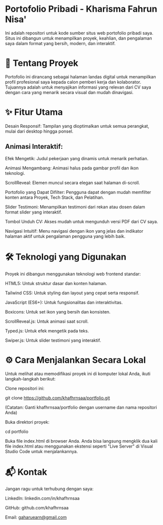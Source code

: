 # Portofolio Pribadi - Kharisma Fahrun Nisa'
Ini adalah repositori untuk kode sumber situs web portofolio pribadi saya. Situs ini dibangun untuk menampilkan proyek, keahlian, dan pengalaman saya dalam format yang bersih, modern, dan interaktif.

# 🚀 Tentang Proyek
Portofolio ini dirancang sebagai halaman landas digital untuk menampilkan profil profesional saya kepada calon pemberi kerja dan kolaborator. Tujuannya adalah untuk menyajikan informasi yang relevan dari CV saya dengan cara yang menarik secara visual dan mudah dinavigasi.

# ✨ Fitur Utama
Desain Responsif: Tampilan yang dioptimalkan untuk semua perangkat, mulai dari desktop hingga ponsel.

## Animasi Interaktif:

Efek Mengetik: Judul pekerjaan yang dinamis untuk menarik perhatian.

Animasi Mengambang: Animasi halus pada gambar profil dan ikon teknologi.

ScrollReveal: Elemen muncul secara elegan saat halaman di-scroll.

Portofolio yang Dapat Difilter: Pengguna dapat dengan mudah memfilter konten antara Proyek, Tech Stack, dan Pelatihan.

Slider Testimoni: Menampilkan testimoni dari rekan atau dosen dalam format slider yang interaktif.

Tombol Unduh CV: Akses mudah untuk mengunduh versi PDF dari CV saya.

Navigasi Intuitif: Menu navigasi dengan ikon yang jelas dan indikator halaman aktif untuk pengalaman pengguna yang lebih baik.

# 🛠️ Teknologi yang Digunakan
Proyek ini dibangun menggunakan teknologi web frontend standar:

HTML5: Untuk struktur dasar dan konten halaman.

Tailwind CSS: Untuk styling dan layout yang cepat serta responsif.

JavaScript (ES6+): Untuk fungsionalitas dan interaktivitas.

Boxicons: Untuk set ikon yang bersih dan konsisten.

ScrollReveal.js: Untuk animasi saat scroll.

Typed.js: Untuk efek mengetik pada teks.

Swiper.js: Untuk slider testimoni yang interaktif.

# ⚙️ Cara Menjalankan Secara Lokal
Untuk melihat atau memodifikasi proyek ini di komputer lokal Anda, ikuti langkah-langkah berikut:

Clone repositori ini:

git clone https://github.com/khafhrnsaa/portfolio.git

(Catatan: Ganti khafhrnsaa/portfolio dengan username dan nama repositori Anda)

Buka direktori proyek:

cd portfolio

Buka file index.html di browser Anda.
Anda bisa langsung mengklik dua kali file index.html atau menggunakan ekstensi seperti "Live Server" di Visual Studio Code untuk menjalankannya.

# 📬 Kontak
Jangan ragu untuk terhubung dengan saya:

LinkedIn: linkedin.com/in/khafhrnsaa

GitHub: github.com/khafhrnsaa

Email: gaharuearn@gmail.com
